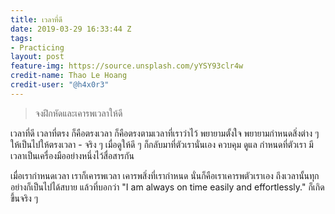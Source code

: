 ```yaml
---
title: เวลาที่ดี
date: 2019-03-29 16:33:44 Z
tags:
- Practicing
layout: post
feature-img: https://source.unsplash.com/yYSY93clr4w
credit-name: Thao Le Hoang
credit-user: "@h4x0r3"
---
```


> จงฝึกหัดและเคารพเวลาให้ดี

เวลาที่ดี เวลาที่ตรง ก็คือตรงเวลา ก็คือตรงตามเวลาที่เราว่าไว้ พยายามตั้งใจ พยายามกำหนดสิ่งต่าง ๆ ให้เป็นไปให้ตรงเวลา - จริง ๆ เมื่อดูให้ดี ๆ ก็กลับมาที่ตัวเรานั่นเอง ควบคุม ดูแล กำหนดที่ตัวเรา มีเวลาเป็นเครื่องมืออย่างหนึ่งไว้สื่อสารกัน

เมื่อเรากำหนดเวลา เราก็เคารพเวลา เคารพสิ่งที่เรากำหนด นั่นก็คือเราเคารพตัวเราเอง ถึงเวลานั้นทุกอย่างก็เป็นไปได้สบาย แล้วที่บอกว่า "I am always on time easily and effortlessly." ก็เกิดขึ้นจริง ๆ
